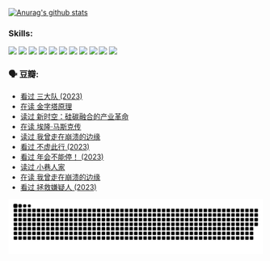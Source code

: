 
[![Anurag's github stats](https://github-readme-stats.vercel.app/api?username=w940853815)](https://github.com/anuraghazra/github-readme-stats)

### Skills:

<code><img height="32" src="https://cdn.jsdelivr.net/npm/simple-icons@v5/icons/python.svg"></code>
<code><img height="32" src="https://cdn.jsdelivr.net/npm/simple-icons@v5/icons/javascript.svg"></code>
<code><img height="32" src="https://cdn.jsdelivr.net/npm/simple-icons@v5/icons/django.svg"></code>
<code><img height="32" src="https://cdn.jsdelivr.net/npm/simple-icons@v5/icons/flask.svg"></code>
<code><img height="32" src="https://cdn.jsdelivr.net/npm/simple-icons@v5/icons/vuetify.svg"></code>
<code><img height="32" src="https://cdn.jsdelivr.net/npm/simple-icons@v5/icons/git.svg"></code>
<code><img height="32" src="https://cdn.jsdelivr.net/npm/simple-icons@v5/icons/docker.svg"></code>
<code><img height="32" src="https://cdn.jsdelivr.net/npm/simple-icons@v5/icons/postgresql.svg"></code>
<code><img height="32" src="https://cdn.jsdelivr.net/npm/simple-icons@v5/icons/elasticsearch.svg"></code>
<code><img height="32" src="https://cdn.jsdelivr.net/npm/simple-icons@v5/icons/macos.svg"></code>
<code><img height="32" src="https://cdn.jsdelivr.net/npm/simple-icons@v5/icons/linux.svg"></code>

### 🗣 豆瓣:

<!-- DOUBAN-ACTIVITIES:START -->
- [看过 三大队‎ (2023)](https://www.douban.com/people/136069238/status/4510323325/?_i=07526495)
- [在读 金字塔原理](https://www.douban.com/people/136069238/status/4507497587/?_i=07526495)
- [读过 新时空：硅碳融合的产业革命](https://www.douban.com/people/136069238/status/4506659177/?_i=07526495)
- [在读 埃隆·马斯克传](https://www.douban.com/people/136069238/status/4500417190/?_i=07526495)
- [读过 我曾走在崩溃的边缘](https://www.douban.com/people/136069238/status/4500416754/?_i=07526495)
- [看过 不虚此行‎ (2023)](https://www.douban.com/people/136069238/status/4499973052/?_i=07526495)
- [看过 年会不能停！‎ (2023)](https://www.douban.com/people/136069238/status/4498582002/?_i=07526495)
- [读过 小巷人家](https://www.douban.com/people/136069238/status/4489290935/?_i=07526495)
- [在读 我曾走在崩溃的边缘](https://www.douban.com/people/136069238/status/4489290559/?_i=07526495)
- [看过 拯救嫌疑人‎ (2023)](https://www.douban.com/people/136069238/status/4477421513/?_i=07526495)
<!-- DOUBAN-ACTIVITIES:END -->


![Snake animation](https://raw.githubusercontent.com/w940853815/w940853815/output/github-contribution-grid-snake.svg)

<!--
**w940853815/w940853815** is a ✨ _special_ ✨ repository because its `README.md` (this file) appears on your GitHub profile.

Here are some ideas to get you started:

- 🔭 I’m currently working on ...
- 🌱 I’m currently learning ...
- 👯 I’m looking to collaborate on ...
- 🤔 I’m looking for help with ...
- 💬 Ask me about ...
- 📫 How to reach me: ...
- 😄 Pronouns: ...
- ⚡ Fun fact: ...
-->
